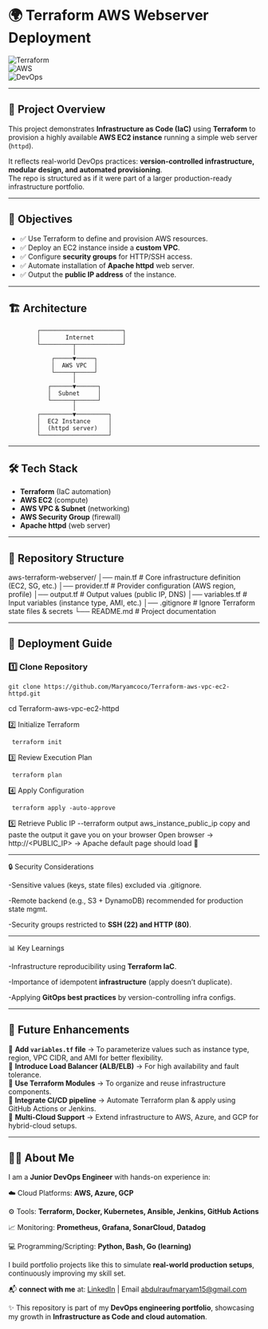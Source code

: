  # 🌍 Terraform AWS Webserver Deployment  

![Terraform](https://img.shields.io/badge/IaC-Terraform-7B42BC?style=flat&logo=terraform)  
![AWS](https://img.shields.io/badge/Cloud-AWS-FF9900?style=flat&logo=amazonaws)  
![DevOps](https://img.shields.io/badge/Practice-DevOps-2496ED?style=flat&logo=docker)  

---

## 📖 Project Overview  

This project demonstrates **Infrastructure as Code (IaC)** using **Terraform** to provision a highly available **AWS EC2 instance** running a simple web server (`httpd`).  

It reflects real-world DevOps practices: **version-controlled infrastructure, modular design, and automated provisioning**.  
The repo is structured as if it were part of a larger production-ready infrastructure portfolio.  

---

## 🎯 Objectives  

- ✅ Use Terraform to define and provision AWS resources.  
- ✅ Deploy an EC2 instance inside a **custom VPC**.  
- ✅ Configure **security groups** for HTTP/SSH access.  
- ✅ Automate installation of **Apache httpd** web server.  
- ✅ Output the **public IP address** of the instance.  

---

## 🏗️ Architecture  
            ┌───────────────────────┐
            │       Internet        │
            └─────────┬─────────────┘
                      │
                ┌─────▼─────┐
                │  AWS VPC  │
                └─────┬─────┘
                      │
               ┌──────▼──────┐
               │  Subnet     │
               └──────┬──────┘
                      │
            ┌─────────▼─────────┐
            │  EC2 Instance     │
            │  (httpd server)   │
            └───────────────────┘

---

## 🛠️ Tech Stack  

- **Terraform** (IaC automation)  
- **AWS EC2** (compute)  
- **AWS VPC & Subnet** (networking)  
- **AWS Security Group** (firewall)  
- **Apache httpd** (web server)  

---

## 📂 Repository Structure  
 aws-terraform-webserver/
│── main.tf # Core infrastructure definition (EC2, SG, etc.)
│── provider.tf # Provider configuration (AWS region, profile)
│── output.tf # Output values (public IP, DNS)
│── variables.tf # Input variables (instance type, AMI, etc.)
│── .gitignore # Ignore Terraform state files & secrets
└── README.md # Project documentation

---

## 🚀 Deployment Guide  

### 1️⃣ Clone Repository  
```
git clone https://github.com/Maryamcoco/Terraform-aws-vpc-ec2-httpd.git
```
 cd Terraform-aws-vpc-ec2-httpd
 
2️⃣ Initialize Terraform
```
 terraform init
```
3️⃣ Review Execution Plan
```
 terraform plan
```
4️⃣ Apply Configuration
```
 terraform apply -auto-approve
```
5️⃣ Retrieve Public IP
--terraform output aws_instance_public_ip copy and paste the output it gave you on your browser
Open browser → http://<PUBLIC_IP> → Apache default page should load 🎉

---
🔒 Security Considerations

-Sensitive values (keys, state files) excluded via .gitignore.

-Remote backend (e.g., S3 + DynamoDB) recommended for production state mgmt.

-Security groups restricted to **SSH (22) and HTTP (80)**.

---
📊 Key Learnings

-Infrastructure reproducibility using **Terraform IaC**.

-Importance of idempotent **infrastructure** (apply doesn’t duplicate).

-Applying **GitOps best practices** by version-controlling infra configs.

---
## 🚀 Future Enhancements  

🔹 **Add `variables.tf` file** → To parameterize values such as instance type, region, VPC CIDR, and AMI for better flexibility.  
🔹 **Introduce Load Balancer (ALB/ELB)** → For high availability and fault tolerance.  
🔹 **Use Terraform Modules** → To organize and reuse infrastructure components.  
🔹 **Integrate CI/CD pipeline** → Automate Terraform plan & apply using GitHub Actions or Jenkins.  
🔹 **Multi-Cloud Support** → Extend infrastructure to AWS, Azure, and GCP for hybrid-cloud setups.  

----
## 👩‍💻 About Me

I am a **Junior DevOps Engineer** with hands-on experience in:

☁️ Cloud Platforms: **AWS, Azure, GCP**

⚙️ Tools: **Terraform, Docker, Kubernetes, Ansible, Jenkins, GitHub Actions**

📈 Monitoring: **Prometheus, Grafana, SonarCloud, Datadog**

💻 Programming/Scripting: **Python, Bash, Go (learning)**

I build portfolio projects like this to simulate **real-world production setups**, continuously improving my skill set.

📬 **connect with me** at: [LinkedIn](https://www.linkedin.com/in/maryam-temitope-2a3428373/)
 | Email abdulraufmaryam15@gmail.com

✨ This repository is part of my **DevOps engineering portfolio**, showcasing my growth in **Infrastructure as Code and cloud automation**.



